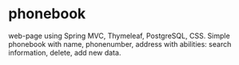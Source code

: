 # phonebook
web-page using Spring MVC, Thymeleaf, PostgreSQL, CSS.
Simple phonebook with name, phonenumber, address with abilities: search information, delete, add new data.
